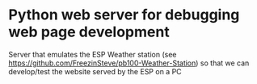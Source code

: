 # Python web server for debugging web page development

Server that emulates the ESP Weather station (see https://github.com/FreezinSteve/pb100-Weather-Station) so that we can develop/test the website served by the ESP on a PC

